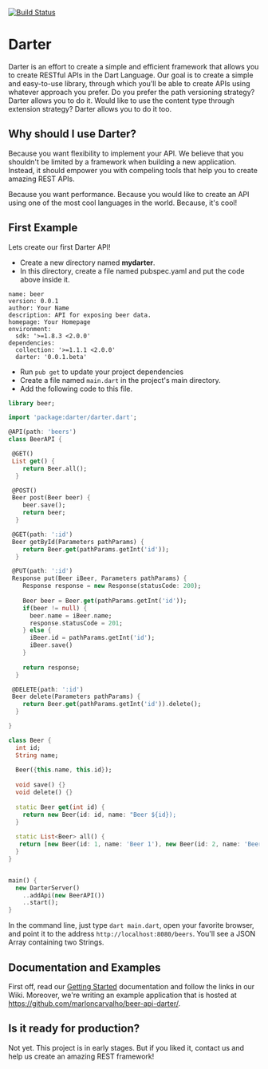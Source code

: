 [![Build Status](https://drone.io/github.com/marloncarvalho/darter/status.png?random=1)](https://drone.io/github.com/marloncarvalho/darter/latest)

# Darter
Darter is an effort to create a simple and efficient framework that allows you to create RESTful APIs in the Dart Language. Our goal is to create a simple and easy-to-use library, through which you'll be able to create APIs using whatever approach you prefer. Do you prefer the path versioning strategy? Darter allows you to do it. Would like to use the content type through extension strategy? Darter allows you to do it too.

## Why should I use Darter?
Because you want flexibility to implement your API. We believe that you shouldn't be limited by a framework when building a new application. Instead, it should empower you with compeling tools that help you to create amazing REST APIs.

Because you want performance. Because you would like to create an API using one of the most cool languages in the world. Because, it's cool!

## First Example

Lets create our first Darter API!

* Create a new directory named **mydarter**.
* In this directory, create a file named pubspec.yaml and put the code above inside it.

```
name: beer
version: 0.0.1
author: Your Name
description: API for exposing beer data.
homepage: Your Homepage
environment:
  sdk: '>=1.8.3 <2.0.0'
dependencies:
  collection: '>=1.1.1 <2.0.0'
  darter: '0.0.1.beta'
```

* Run `pub get` to update your project dependencies
* Create a file named `main.dart` in the project's main directory. 
* Add the following code to this file.

```dart
library beer;

import 'package:darter/darter.dart';

@API(path: 'beers')
class BeerAPI { 

 @GET()
 List get() {
    return Beer.all();
  }

 @POST()
 Beer post(Beer beer) {
    beer.save();
    return beer;
  }

 @GET(path: ':id')
 Beer getById(Parameters pathParams) {
    return Beer.get(pathParams.getInt('id'));
  }

 @PUT(path: ':id')
 Response put(Beer iBeer, Parameters pathParams) {
    Response response = new Response(statusCode: 200);
    
    Beer beer = Beer.get(pathParams.getInt('id'));
    if(beer != null) {
      beer.name = iBeer.name;
      response.statusCode = 201;
    } else {
      iBeer.id = pathParams.getInt('id');
      iBeer.save()
    }
    
    return response;
  }

 @DELETE(path: ':id')
 Beer delete(Parameters pathParams) {
    return Beer.get(pathParams.getInt('id')).delete();
  }

}

class Beer {
  int id;
  String name;
   
  Beer({this.name, this.id});
   
  void save() {}
  void delete() {}
  
  static Beer get(int id) {
    return new Beer(id: id, name: "Beer ${id});
  }
   
  static List<Beer> all() {
   return [new Beer(id: 1, name: 'Beer 1'), new Beer(id: 2, name: 'Beer 2')];
  }
}


main() {
  new DarterServer()
    ..addApi(new BeerAPI())
    ..start();
}
```

In the command line, just type `dart main.dart`, open your favorite browser, and point it to the address `http://localhost:8080/beers`. You'll see a JSON Array containing two Strings.

## Documentation and Examples
First off, read our [Getting Started](https://github.com/marloncarvalho/darter/wiki/Getting-Started) documentation and follow the links in our Wiki. Moreover, we're writing an example application that is hosted at https://github.com/marloncarvalho/beer-api-darter/.

## Is it ready for production?
Not yet. This project is in early stages. But if you liked it, contact us and help us create an amazing REST framework!
